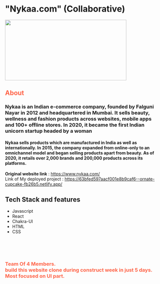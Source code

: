 <h1> "Nykaa.com" (Collaborative) </h1>
<img src="https://cdn.iconscout.com/icon/free/png-256/nykaa-3384872-2822953.png" width="400" height="200">

<h2 style="color:Tomato;">About</h2>

<h3 >Nykaa is an Indian e-commerce company, founded by Falguni Nayar in 2012 and headquartered in Mumbai. It sells beauty, wellness and fashion products across websites, mobile apps and 100+ offline stores. In 2020, it became the first Indian unicorn startup headed by a woman</h3>
<h4 >Nykaa sells products which are manufactured in India as well as internationally. In 2015, the company expanded from online-only to an omnichannel model and began selling products apart from beauty. As of 2020, it retails over 2,000 brands and 200,000 products across its platforms.</h4>


**Original website link** :  https://www.nykaa.com/
 <br/>
 Link of My deployed project : https://63bfed597aacf001e8b9caf6--ornate-cupcake-fb26b5.netlify.app/
 <br/>
 
 
## Tech Stack and features

- Javascript
- React
- Chakra-UI
- HTML
- CSS



<br/><br/><br/>

<h3 style="color:Tomato;">
    Team Of 4 Members. <br />
    build this website clone during construct week in just 5 days. 
    Most focused on UI part.
</h3>
<br/> <br/>

